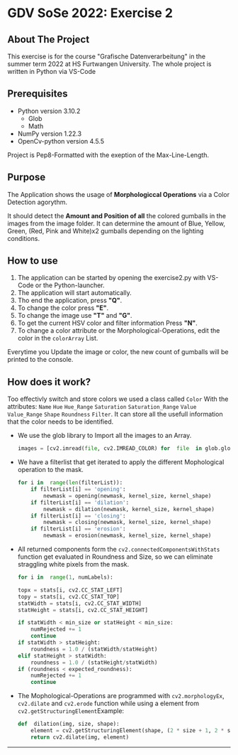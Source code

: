 # GDV SoSe 2022: Exercise 2
## About The Project
This exercise is for the course "Grafische Datenverarbeitung" in the summer term 2022 at HS Furtwangen University.  The whole project is written in Python via VS-Code

## Prerequisites
+ Python version 3.10.2
	+ Glob
	+ Math
+ NumPy version 1.22.3
+ OpenCv-python version  4.5.5

Project is Pep8-Formatted with the exeption of the Max-Line-Length.
## Purpose
The  Application shows the usage of  **Morphologiccal Operations** via a Color Detection agorythm.

It should detect the **Amount and Position of all** the colored gumballs in the images from the image folder. It can determine the amount of Blue, Yellow, Green, (Red, Pink and White)x2 gumballs  depending on the lighting conditions.

## How to use
1. The application  can be started by opening the exercise2.py with VS-Code or the Python-launcher.
2. The application will start automatically.
3. Tho end the application, press **"Q"**.
4. To change the color press **"E"**.
5. To change the image use **"T"** and **"G"**.
6. To get the current HSV color and filter information Press **"N"**.
7. To change a color attribute or the Morphological-Operations,  edit the color in the `colorArray` List.

Everytime you Update the image or color, the new count of gumballs will be printed to the console.

## How does it work?

Too effectivly switch and store colors we used a class called `Color`
With the attributes: `Name` `Hue` `Hue_Range` `Saturation` `Saturation_Range` `Value` `Value_Range` `Shape` `Roundness` `Filter`.
It can store all the usefull information that the color needs to be identified.

+ We use the glob library to Import all the images to an Array.
	```python
	images = [cv2.imread(file, cv2.IMREAD_COLOR) for  file  in glob.glob('images\\chewing_gum_balls**.jpg')]
	```

+ We have a filterlist that get iterated to apply the different Mophological operation to the mask.
	```python
	for i in  range(len(filterList)):
		if filterList[i] == 'opening':
			newmask = opening(newmask, kernel_size, kernel_shape)
		if filterList[i] == 'dilation':
			newmask = dilation(newmask, kernel_size, kernel_shape)
		if filterList[i] == 'closing':
			newmask = closing(newmask, kernel_size, kernel_shape)
		if filterList[i] == 'erosion':
			newmask = erosion(newmask, kernel_size, kernel_shape)
	```
+ All returned components form the `cv2.connectedComponentsWithStats` function get evaluated in Roundness and Size, so we can eliminate straggling white pixels from the mask.
	```python
	for i in  range(1, numLabels):

	topx = stats[i, cv2.CC_STAT_LEFT]
	topy = stats[i, cv2.CC_STAT_TOP]
	statWidth = stats[i, cv2.CC_STAT_WIDTH]
	statHeight = stats[i, cv2.CC_STAT_HEIGHT]

	if statWidth < min_size or statHeight < min_size:
		numRejected += 1
		continue 
	if statWidth > statHeight:
		roundness = 1.0 / (statWidth/statHeight)
	elif statHeight > statWidth:
		roundness = 1.0 / (statHeight/statWidth)
	if (roundness < expected_roundness):
		numRejected += 1
		continue  
	```
+ The Mophological-Operations are programmed  with `cv2.morphologyEx`, `cv2.dilate` and `cv2.erode` function  while using a element from `cv2.getStructuringElement`Example:
	```python
	def  dilation(img, size, shape):
		element = cv2.getStructuringElement(shape, (2 * size + 1, 2 * size + 1), (size, size))
		return cv2.dilate(img, element)
	```

---

